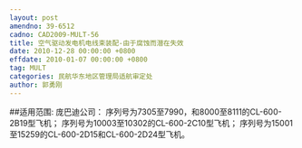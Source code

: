 ```yaml
---
layout: post
amendno: 39-6512
cadno: CAD2009-MULT-56
title: 空气驱动发电机电线束装配-由于腐蚀而潜在失效
date: 2010-12-28 00:00:00 +0800
effdate: 2010-01-07 00:00:00 +0800
tag: MULT
categories: 民航华东地区管理局适航审定处
author: 郭勇刚
---
```


##适用范围:
庞巴迪公司： 序列号为7305至7990，和8000至8111的CL-600-2B19型飞机； 序列号为10003至10302的CL-600-2C10型飞机； 序列号为15001至15259的CL-600-2D15和CL-600-2D24型飞机。

